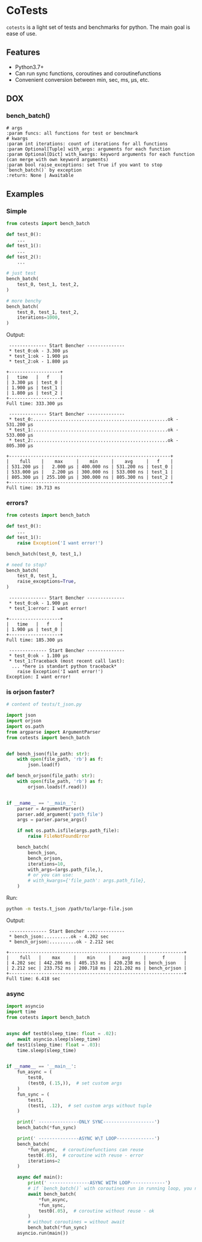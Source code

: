 # CoTests

`cotests` is a light set of tests and benchmarks for python. The main goal is ease of use.

## Features

* Python3.7+
* Can run sync functions, coroutines and coroutinefunctions
* Convenient conversion between min, sec, ms, µs, etc.

## DOX

### bench_batch()
    
    # args
    :param funcs: all functions for test or benchmark
    # kwargs
    :param int iterations: count of iterations for all functions
    :param Optional[Tuple] with_args: arguments for each function
    :param Optional[Dict] with_kwargs: keyword arguments for each function (can merge with own keyword arguments)
    :param bool raise_exceptions: set True if you want to stop `bench_batch()` by exception
    :return: None | Awaitable

## Examples

### Simple

```python
from cotests import bench_batch

def test_0():
    ...
def test_1():
    ...
def test_2():
    ...

# just test
bench_batch(
    test_0, test_1, test_2,
)

# more benchy
bench_batch(
    test_0, test_1, test_2,
    iterations=1000,
)
```

Output:
```
 -------------- Start Bencher --------------
 * test_0:ok - 3.300 µs
 * test_1:ok - 1.900 µs
 * test_2:ok - 1.800 µs

+-------------------+
|   time   |   f    |
| 3.300 µs | test_0 |
| 1.900 µs | test_1 |
| 1.800 µs | test_2 |
+-------------------+
Full time: 333.300 µs

 -------------- Start Bencher --------------
 * test_0:..................................................ok - 531.200 µs
 * test_1:..................................................ok - 533.000 µs
 * test_2:..................................................ok - 805.300 µs

+------------------------------------------------------------+
|    full    |    max     |    min     |    avg     |   f    |
| 531.200 µs |   2.000 µs | 400.000 ns | 531.200 ns | test_0 |
| 533.000 µs |   2.200 µs | 300.000 ns | 533.000 ns | test_1 |
| 805.300 µs | 255.100 µs | 300.000 ns | 805.300 ns | test_2 |
+------------------------------------------------------------+
Full time: 19.713 ms
```

### errors?

```python
from cotests import bench_batch

def test_0():
    ...
def test_1():
    raise Exception('I want error!')

bench_batch(test_0, test_1,)

# need to stop?
bench_batch(
    test_0, test_1,
    raise_exceptions=True,
)
```

```
 -------------- Start Bencher --------------
 * test_0:ok - 1.900 µs
 * test_1:error: I want error!

+-------------------+
|   time   |   f    |
| 1.900 µs | test_0 |
+-------------------+
Full time: 185.300 µs

 -------------- Start Bencher --------------
 * test_0:ok - 1.100 µs
 * test_1:Traceback (most recent call last):
  ... *here is standart python traceback*
    raise Exception('I want error!')
Exception: I want error!
```

### is orjson faster?

```python
# content of tests/t_json.py

import json
import orjson
import os.path
from argparse import ArgumentParser
from cotests import bench_batch


def bench_json(file_path: str):
    with open(file_path, 'rb') as f:
        json.load(f)

def bench_orjson(file_path: str):
    with open(file_path, 'rb') as f:
        orjson.loads(f.read())


if __name__ == '__main__':
    parser = ArgumentParser()
    parser.add_argument('path_file')
    args = parser.parse_args()

    if not os.path.isfile(args.path_file):
        raise FileNotFoundError

    bench_batch(
        bench_json,
        bench_orjson,
        iterations=10,
        with_args=(args.path_file,),
        # or you can use:
        # with_kwargs={'file_path': args.path_file},
    )
```

Run:
```sh
python -m tests.t_json /path/to/large-file.json
```

Output:
```
 -------------- Start Bencher --------------
 * bench_json:..........ok - 4.202 sec
 * bench_orjson:..........ok - 2.212 sec

+-----------------------------------------------------------------+
|    full   |    max     |    min     |    avg     |      f       |
| 4.202 sec | 442.286 ms | 405.153 ms | 420.238 ms | bench_json   |
| 2.212 sec | 233.752 ms | 200.718 ms | 221.202 ms | bench_orjson |
+-----------------------------------------------------------------+
Full time: 6.418 sec
```

### async

```python
import asyncio
import time
from cotests import bench_batch


async def test0(sleep_time: float = .02):
    await asyncio.sleep(sleep_time)
def test1(sleep_time: float = .03):
    time.sleep(sleep_time)


if __name__ == '__main__':
    fun_async = (
        test0,
        (test0, (.15,)),  # set custom args
    )
    fun_sync = (
        test1,
        (test1, .12),  # set custom args without tuple
    )

    print(' ---------------ONLY SYNC-------------------')
    bench_batch(*fun_sync)

    print(' ---------------ASYNC W\T LOOP--------------')
    bench_batch(
        *fun_async,  # coroutinefunctions can reuse
        test0(.05),  # coroutine with reuse - error
        iterations=2
    )

    async def main():
        print(' ---------------ASYNC WITH LOOP-------------')
        # if `bench_batch()` with coroutines run in running loop, you need to use `await`
        await bench_batch(
            *fun_async,
            *fun_sync,
            test0(.05),  # coroutine without reuse - ok
        )
        # without coroutines = without await
        bench_batch(*fun_sync)
    asyncio.run(main())

```
